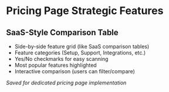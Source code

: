 # Pricing Page Strategic Features

## SaaS-Style Comparison Table
- Side-by-side feature grid (like SaaS comparison tables)
- Feature categories (Setup, Support, Integrations, etc.)
- Yes/No checkmarks for easy scanning
- Most popular features highlighted
- Interactive comparison (users can filter/compare)

*Saved for dedicated pricing page implementation*